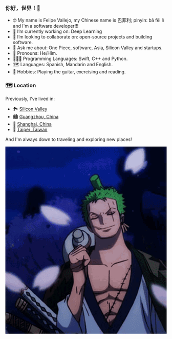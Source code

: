 ### 你好，世界！👋

- 🤓 My name is Felipe Vallejo, my Chinese name is 巴菲利; pinyin: bā fēi lì and I'm a software developer!!!
- 🔭 I’m currently working on: Deep Learning
- 🧠 I’m looking to collaborate on: open-source projects and building software.
- 💬 Ask me about: One Piece, software, Asia, Silicon Valley and startups.
- 🤖 Pronouns: He/Him.
- 👨🏻‍💻 Programming Languages: Swift, C++ and Python.
- 🗺 Languages: Spanish, Mandarin and English.
- 🎸 Hobbies: Playing the guitar, exercising and reading.

### 🗺️ Location
Previously, I've lived in:
- 🏞️ [Silicon Valley](https://goo.gl/maps/GWLDRnNwQCtEMJnW9)
- 🏙️ [Guangzhou, China](https://goo.gl/maps/rXy8eGTeiu6FmaWt5)
- 🌇 [Shanghai, China](https://goo.gl/maps/UUdk3EqW9w1e4EYf8)
- 🌃 [Taipei, Taiwan](https://goo.gl/maps/e87N3rC1XVraWza9A)

And I'm always down to traveling and exploring new places! 

<p align="center">
  <img src="zoro.gif"/>
</p>
